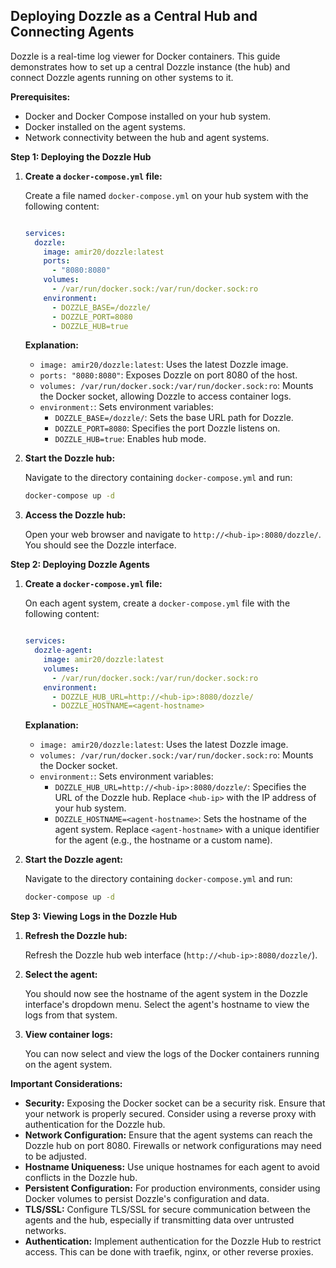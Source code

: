 ## Deploying Dozzle as a Central Hub and Connecting Agents

Dozzle is a real-time log viewer for Docker containers. This guide demonstrates how to set up a central Dozzle instance (the hub) and connect Dozzle agents running on other systems to it.

**Prerequisites:**

* Docker and Docker Compose installed on your hub system.
* Docker installed on the agent systems.
* Network connectivity between the hub and agent systems.

**Step 1: Deploying the Dozzle Hub**

1.  **Create a `docker-compose.yml` file:**

    Create a file named `docker-compose.yml` on your hub system with the following content:

    ```yaml

    services:
      dozzle:
        image: amir20/dozzle:latest
        ports:
          - "8080:8080"
        volumes:
          - /var/run/docker.sock:/var/run/docker.sock:ro
        environment:
          - DOZZLE_BASE=/dozzle/
          - DOZZLE_PORT=8080
          - DOZZLE_HUB=true
    ```

    **Explanation:**

    * `image: amir20/dozzle:latest`: Uses the latest Dozzle image.
    * `ports: "8080:8080"`: Exposes Dozzle on port 8080 of the host.
    * `volumes: /var/run/docker.sock:/var/run/docker.sock:ro`: Mounts the Docker socket, allowing Dozzle to access container logs.
    * `environment:`: Sets environment variables:
        * `DOZZLE_BASE=/dozzle/`: Sets the base URL path for Dozzle.
        * `DOZZLE_PORT=8080`: Specifies the port Dozzle listens on.
        * `DOZZLE_HUB=true`: Enables hub mode.

2.  **Start the Dozzle hub:**

    Navigate to the directory containing `docker-compose.yml` and run:

    ```bash
    docker-compose up -d
    ```

3.  **Access the Dozzle hub:**

    Open your web browser and navigate to `http://<hub-ip>:8080/dozzle/`. You should see the Dozzle interface.

**Step 2: Deploying Dozzle Agents**

1.  **Create a `docker-compose.yml` file:**

    On each agent system, create a `docker-compose.yml` file with the following content:

    ```yaml
    
    services:
      dozzle-agent:
        image: amir20/dozzle:latest
        volumes:
          - /var/run/docker.sock:/var/run/docker.sock:ro
        environment:
          - DOZZLE_HUB_URL=http://<hub-ip>:8080/dozzle/
          - DOZZLE_HOSTNAME=<agent-hostname>
    ```

    **Explanation:**

    * `image: amir20/dozzle:latest`: Uses the latest Dozzle image.
    * `volumes: /var/run/docker.sock:/var/run/docker.sock:ro`: Mounts the Docker socket.
    * `environment:`: Sets environment variables:
        * `DOZZLE_HUB_URL=http://<hub-ip>:8080/dozzle/`: Specifies the URL of the Dozzle hub. Replace `<hub-ip>` with the IP address of your hub system.
        * `DOZZLE_HOSTNAME=<agent-hostname>`: Sets the hostname of the agent system. Replace `<agent-hostname>` with a unique identifier for the agent (e.g., the hostname or a custom name).

2.  **Start the Dozzle agent:**

    Navigate to the directory containing `docker-compose.yml` and run:

    ```bash
    docker-compose up -d
    ```

**Step 3: Viewing Logs in the Dozzle Hub**

1.  **Refresh the Dozzle hub:**

    Refresh the Dozzle hub web interface (`http://<hub-ip>:8080/dozzle/`).

2.  **Select the agent:**

    You should now see the hostname of the agent system in the Dozzle interface's dropdown menu. Select the agent's hostname to view the logs from that system.

3.  **View container logs:**

    You can now select and view the logs of the Docker containers running on the agent system.

**Important Considerations:**

* **Security:** Exposing the Docker socket can be a security risk. Ensure that your network is properly secured. Consider using a reverse proxy with authentication for the Dozzle hub.
* **Network Configuration:** Ensure that the agent systems can reach the Dozzle hub on port 8080. Firewalls or network configurations may need to be adjusted.
* **Hostname Uniqueness:** Use unique hostnames for each agent to avoid conflicts in the Dozzle hub.
* **Persistent Configuration:** For production environments, consider using Docker volumes to persist Dozzle's configuration and data.
* **TLS/SSL:** Configure TLS/SSL for secure communication between the agents and the hub, especially if transmitting data over untrusted networks.
* **Authentication:** Implement authentication for the Dozzle Hub to restrict access. This can be done with traefik, nginx, or other reverse proxies.

